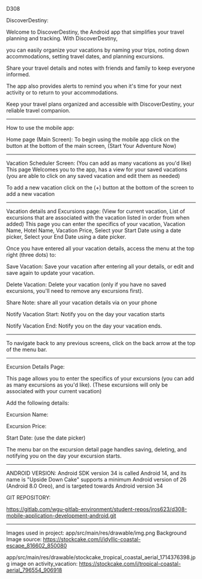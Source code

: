 D308 


DiscoverDestiny:


Welcome to DiscoverDestiny, the Android app that simplifies your travel planning and tracking. With DiscoverDestiny, 

you can easily organize your vacations by naming your trips, noting down accommodations, setting travel dates, and planning excursions. 

Share your travel details and notes with friends and family to keep everyone informed. 

The app also provides alerts to remind you when it's time for your next activity or to return to your accommodations. 

Keep your travel plans organized and accessible with DiscoverDestiny, your reliable travel companion.

_______________________________________________________________________________________________________________________________________________

How to use the mobile app:

Home page (Main Screen):
To begin using the mobile app click on the button at the bottom of the main screen, (Start Your Adventure Now)

________________________________________________________________________________________________________________________________________________

Vacation Scheduler Screen: (You can add as many vacations as you'd like)
This page Welcomes you to the app, has a view for your saved vacations (you are able to click on any saved vacation and edit them as needed)

To add a new vacation click on the (+) button at the bottom of the screen to add a new vacation

_________________________________________________________________________________________________________________________________________________

Vacation details and Excursions page: (View for current vacation, List of excursions that are associated with the vacation listed in order from when added)
This page you can enter the specifics of your vacation, Vacation Name, Hotel Name, Vacation Price, Select your Start Date using a date picker, Select your End Date using a date picker.

Once you have entered all your vacation details, access the menu at the top right (three dots) to:

Save Vacation:  Save your vacation after entering all your details, or edit and save again to update your vacation.

Delete Vacation:  Delete your vacation (only if you have no saved excursions, you'll need to remove any excursions first). 

Share Note: share all your vacation details via on your phone

Notify Vacation Start: Notify you on the day your vacation starts

Notify Vacation End: Notify you on the day your vacation ends.

-------------------------------------------------------------------------------------------------------------------------------------------------

To navigate back to any previous screens, click on the back arrow at the top of the menu bar.

_________________________________________________________________________________________________________________________________________________


Excursion Details Page:

This page allows you to enter the specifics of your excursions (you can add as many excursions as you'd like).
(These excursions will only be associated with your current vacation)

Add the following details:

Excursion Name:

Excursion Price:

Start Date: (use the date picker)


The menu bar on the excursion detail page handles saving, deleting, and notifying you on the day your excursion starts.



_________________________________________________________________________________________________________________________________________________

ANDROID VERSION:
Android SDK version 34 is called Android 14, and its name is "Upside Down Cake"
supports a minimum Android version of 26 (Android 8.0 Oreo), and is targeted towards Android version 34







GIT REPOSITORY:

https://gitlab.com/wgu-gitlab-environment/student-repos/jros623/d308-mobile-application-development-android.git


_________________________________________________________________________________________________________________________________________________

Images used in project:
app/src/main/res/drawable/img.png
Background Image source: https://stockcake.com/i/idyllic-coastal-escape_816602_850080

app/src/main/res/drawable/stockcake_tropical_coastal_aerial_1714376398.jpg
image on activity_vacation: https://stockcake.com/i/tropical-coastal-aerial_796554_906918